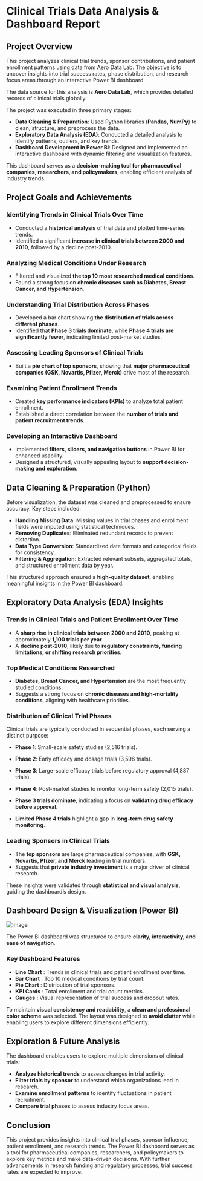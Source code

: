 # **Clinical Trials Data Analysis & Dashboard Report**  

## **Project Overview**  
This project analyzes clinical trial trends, sponsor contributions, and patient enrollment patterns using data from Aero Data Lab. The objective is to uncover insights into trial success rates, phase distribution, and research focus areas through an interactive Power BI dashboard.

The data source for this analysis is **Aero Data Lab**, which provides detailed records of clinical trials globally.

The project was executed in three primary stages:  
- **Data Cleaning & Preparation**: Used Python libraries (**Pandas, NumPy**) to clean, structure, and preprocess the data.  
- **Exploratory Data Analysis (EDA)**: Conducted a detailed analysis to identify patterns, outliers, and key trends.  
- **Dashboard Development in Power BI**: Designed and implemented an interactive dashboard with dynamic filtering and visualization features.  

This dashboard serves as a **decision-making tool for pharmaceutical companies, researchers, and policymakers**, enabling efficient analysis of industry trends.  

## **Project Goals and Achievements**  

### **Identifying Trends in Clinical Trials Over Time**  
- Conducted a **historical analysis** of trial data and plotted time-series trends.  
- Identified a significant **increase in clinical trials between 2000 and 2010**, followed by a decline post-2010.  

### **Analyzing Medical Conditions Under Research**  
- Filtered and visualized **the top 10 most researched medical conditions**.  
- Found a strong focus on **chronic diseases such as Diabetes, Breast Cancer, and Hypertension**.  

### **Understanding Trial Distribution Across Phases**  
- Developed a bar chart showing **the distribution of trials across different phases**.  
- Identified that **Phase 3 trials dominate**, while **Phase 4 trials are significantly fewer**, indicating limited post-market studies.  

### **Assessing Leading Sponsors of Clinical Trials**  
- Built a **pie chart of top sponsors**, showing that **major pharmaceutical companies (GSK, Novartis, Pfizer, Merck)** drive most of the research.  

### **Examining Patient Enrollment Trends**  
- Created **key performance indicators (KPIs)** to analyze total patient enrollment.  
- Established a direct correlation between the **number of trials and patient recruitment trends**.  

### **Developing an Interactive Dashboard**  
- Implemented **filters, slicers, and navigation buttons** in Power BI for enhanced usability.  
- Designed a structured, visually appealing layout to **support decision-making and exploration**.  

## **Data Cleaning & Preparation (Python)**  
Before visualization, the dataset was cleaned and preprocessed to ensure accuracy. Key steps included:  

- **Handling Missing Data**: Missing values in trial phases and enrollment fields were imputed using statistical techniques.  
- **Removing Duplicates**: Eliminated redundant records to prevent distortion.  
- **Data Type Conversion**: Standardized date formats and categorical fields for consistency.  
- **Filtering & Aggregation**: Extracted relevant subsets, aggregated totals, and structured enrollment data by year.  

This structured approach ensured a **high-quality dataset**, enabling meaningful insights in the Power BI dashboard.  

## **Exploratory Data Analysis (EDA) Insights**  

### **Trends in Clinical Trials and Patient Enrollment Over Time**  
- A **sharp rise in clinical trials between 2000 and 2010**, peaking at approximately **1,100 trials per year**.  
- A **decline post-2010**, likely due to **regulatory constraints, funding limitations, or shifting research priorities**.  

### **Top Medical Conditions Researched**  
- **Diabetes, Breast Cancer, and Hypertension** are the most frequently studied conditions.  
- Suggests a strong focus on **chronic diseases and high-mortality conditions**, aligning with healthcare priorities.  

### **Distribution of Clinical Trial Phases**  
Clinical trials are typically conducted in sequential phases, each serving a distinct purpose:  
- **Phase 1**: Small-scale safety studies (2,516 trials).  
- **Phase 2**: Early efficacy and dosage trials (3,596 trials).  
- **Phase 3**: Large-scale efficacy trials before regulatory approval (4,887 trials).  
- **Phase 4**: Post-market studies to monitor long-term safety (2,015 trials).  

- **Phase 3 trials dominate**, indicating a focus on **validating drug efficacy before approval**.  
- **Limited Phase 4 trials** highlight a gap in **long-term drug safety monitoring**.  

### **Leading Sponsors in Clinical Trials**  
- The **top sponsors** are large pharmaceutical companies, with **GSK, Novartis, Pfizer, and Merck** leading in trial numbers.  
- Suggests that **private industry investment** is a major driver of clinical research.  

These insights were validated through **statistical and visual analysis**, guiding the dashboard’s design.  

## **Dashboard Design & Visualization (Power BI)**  

![image](https://github.com/user-attachments/assets/f7266957-5733-4bd0-be7b-e8dc8c9e62e8)



The Power BI dashboard was structured to ensure **clarity, interactivity, and ease of navigation**.  

### **Key Dashboard Features**  
- **Line Chart** : Trends in clinical trials and patient enrollment over time.  
- **Bar Chart**  : Top 10 medical conditions by trial count.  
- **Pie Chart**  : Distribution of trial sponsors.  
- **KPI Cards**  : Total enrollment and trial count metrics.  
- **Gauges**     : Visual representation of trial success and dropout rates.  

To maintain **visual consistency and readability**, a **clean and professional color scheme** was selected. The layout was designed to **avoid clutter** while enabling users to explore different dimensions efficiently.  

## **Exploration & Future Analysis**  

The dashboard enables users to explore multiple dimensions of clinical trials:  
- **Analyze historical trends** to assess changes in trial activity.  
- **Filter trials by sponsor** to understand which organizations lead in research.  
- **Examine enrollment patterns** to identify fluctuations in patient recruitment.  
- **Compare trial phases** to assess industry focus areas.  

## **Conclusion**  

This project provides insights into clinical trial phases, sponsor influence, patient enrollment, and research trends. The Power BI dashboard serves as a tool for pharmaceutical companies, researchers, and policymakers to explore key metrics and make data-driven decisions. With further advancements in research funding and regulatory processes, trial success rates are expected to improve.

